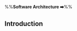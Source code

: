 <link rel="stylesheet" href="{{baseUrl}}/css/textbook.css">

<div class="website-content">

%%**Software Architecture :arrow_right:**%%

## Introduction

<div id="main">

<include src="what/embed.md" />

</div>

</div>
